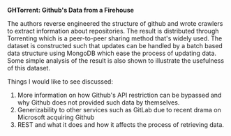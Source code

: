 **GHTorrent: Github's Data from a Firehouse**

The authors reverse engineered the structure of github and wrote crawlers to extract information about repositories. The result is distributed through Torrenting which is a peer-to-peer sharing method that's widely used. The dataset is constructed such that updates can be handled by a batch based data structure using MongoDB which ease the process of updating data. Some simple analysis of the result is also shown to illustrate the usefulness of this dataset.

Things I would like to see discussed:
1. More information on how Github's API restriction can be bypassed and why Github does not provided such data by themselves.
2. Generizability to other services such as GitLab due to recent drama on Microsoft acquiring Github
3. REST and what it does and how it affects the process of retrieving data.
